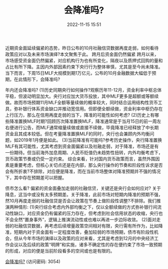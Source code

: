 ﻿---
title: 会降准吗?
date: 2022-11-15 15:51
tags:
- 利率专题
updated: 1970-01-01 08:00:00
---

近期资金面延续偏紧的态势，昨日公布的10月社融信贷数据再度走弱，如何看待政策应对以及未来市场演绎?本文聚焦于此。
跨月后资金面仍然偏紧
跨月以来，市场感受资金面仍然偏紧，对应机构行为也有所变化，隔夜以及质押式回购的量和占比有所下降。主因内外部因素约束下央行行为整体审慎，尤其是至今尚未降准。当下而言，下周15日MLF大规模到期1万亿元，公布的10月金融数据大幅低于预期，在此情形下，会降准吗?
<!-- more -->
年内还会降准吗?
(1)历史同期央行如何操作?观察历年11-12月，资金利率中枢总体平稳，但波动明显加大。央行对应加大货币投放，其中MLF更多是超额或等额续做。故而市场预期11月MLF全额等量续做的概率较大，同时结合运用结构性货币工具，弥补银行体系资金缺口并推动宽信用。但即便全额续做，资金利率中枢仍存在上行压力，那么在信用再度走弱的当下，降准的可能性如何考虑?
(2)历史上有哪些降准置换MLF时期?回顾历次降准置换MLF，降准通常是于当月15日的前一周左右便进行公告，而MLF通常缩量续做或直接不续做，毕竟降准已经释放了中长期资金且其成本较低。但在考量降准置换MLF的同时，央行也会兼顾内外均衡问题，如2019年1月便是如此。
(3)当前降准有可能吗?参考历史操作，央行降准置换MLF有其可能性，尤其考虑到资金面偏紧以及社融走弱，对于降准，市场还是有一份期待。但当前海外加息周期、人民币贬值仍未趋势性扭转，内外均衡考虑下，货币政策节奏或仍受一定约束。
综合来看，针对国内货币政策而言，虽然外围因素是重要考虑，但核心关切点还是在内部，那么央行操作的节奏和阶段性诉求是否会有所折衷?不排除，对应便是降准，而在当前市场整体对降准预期并不强的情况下，其中存在预期差可以把握。

债市怎么看?
偏紧的资金面叠加走弱的社融信贷，关键还是央行会如何应对?
关于降息，这当中或没有太多预期差。关于降准，此前市场对短期内降准的预期不强，然10月再度走弱的社融信贷是否会让政策在节奏上做阶段性调整?不排除。我们推演两种情形:
(1)央行综合考虑内外部均衡之下，仅以全额续做的方式弥补银行间流动性缺口，对应资金仍有偏紧的压力存在，但考虑到社会信用状态的收缩，央行也不会全然“置身事外”，逻辑上推演流动性或也难以再进一步边际收敛。
(2)面对走弱的社融信贷数据，再考虑后续增量政策空间相对有限，央行需有所作为，比如降准，短期内对于资金面有一定程度改善，叠加较弱的市场预期，债市有阶段性机会，但从今年市场的演绎以及政策的应对来看，尤其是考虑到12月的中央经济工作会议以及后续的政策“明牌”和实施，诸多不确定性的存在便约束了市场一致预期的形成，对应的便是当前阶段看多的空间或也是有限的。

[会降准吗?](https://url12.ctfile.com/f/3948612-723798357-d6e07e?p=3054)
(访问密码: 3054)
